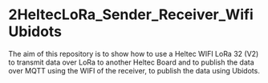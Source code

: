 # 2HeltecLoRa_Sender_Receiver_WifiUbidots
The aim of this repository is to show how to use a Heltec WIFI LoRa 32 (V2) to transmit data over LoRa to another Heltec Board and to publish the data over MQTT using the WIFI of the receiver, to publish the data using Ubidots.
